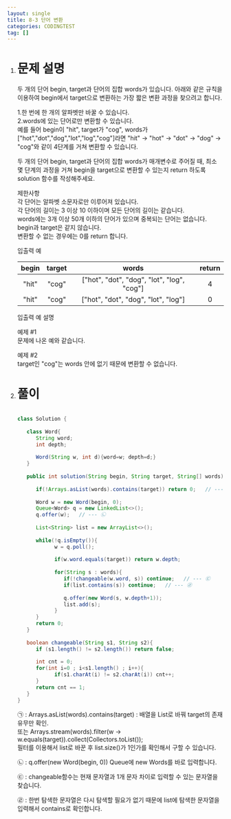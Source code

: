 ```yaml
---
layout: single
title: 8-3 단어 변환
categories: CODINGTEST
tag: []
---
```


1. # 문제 설명
   두 개의 단어 begin, target과 단어의 집합 words가 있습니다. 아래와 같은 규칙을 이용하여 begin에서 target으로 변환하는 가장 짧은 변환 과정을 찾으려고 합니다.

   1.한 번에 한 개의 알파벳만 바꿀 수 있습니다.   
   2.words에 있는 단어로만 변환할 수 있습니다.   
   예를 들어 begin이 "hit", target가 "cog", words가 ["hot","dot","dog","lot","log","cog"]라면 "hit" -> "hot" -> "dot" -> "dog" -> "cog"와 같이 4단계를 거쳐 변환할 수 있습니다.

   두 개의 단어 begin, target과 단어의 집합 words가 매개변수로 주어질 때, 최소 몇 단계의 과정을 거쳐 begin을 target으로 변환할 수 있는지 return 하도록 solution 함수를 작성해주세요.

   제한사항   
   각 단어는 알파벳 소문자로만 이루어져 있습니다.   
   각 단어의 길이는 3 이상 10 이하이며 모든 단어의 길이는 같습니다.   
   words에는 3개 이상 50개 이하의 단어가 있으며 중복되는 단어는 없습니다.   
   begin과 target은 같지 않습니다.   
   변환할 수 없는 경우에는 0를 return 합니다.   

   입출력 예

   |  begin | target |                        words               | return|
   |:------:|:------:|:------------------------------------------:|:-----:|
   | "hit"  |  "cog" | ["hot", "dot", "dog", "lot", "log", "cog"] |   4   |
   | "hit"  |  "cog" |     ["hot", "dot", "dog", "lot", "log"]    |   0   |

   입출력 예 설명   
   
   예제 #1   
   문제에 나온 예와 같습니다.   

   예제 #2   
   target인 "cog"는 words 안에 없기 때문에 변환할 수 없습니다.   

1. # 풀이
   ```java

   class Solution {
      
      class Word{
         String word;
         int depth;
         
         Word(String w, int d){word=w; depth=d;}
      }
      
      public int solution(String begin, String target, String[] words) {
         
         if(!Arrays.asList(words).contains(target)) return 0;   // --- ㉠
         
         Word w = new Word(begin, 0);
         Queue<Word> q = new LinkedList<>();
         q.offer(w);   // --- ㉡
         
         List<String> list = new ArrayList<>();
         
         while(!q.isEmpty()){
               w = q.poll();
               
               if(w.word.equals(target)) return w.depth;
               
               for(String s : words){
                  if(!changeable(w.word, s)) continue;   // --- ㉢
                  if(list.contains(s)) continue;   // --- ㉣
                  
                  q.offer(new Word(s, w.depth+1));
                  list.add(s);
               }
         }
         return 0;
      }
      
      boolean changeable(String s1, String s2){
         if (s1.length() != s2.length()) return false;
         
         int cnt = 0;
         for(int i=0 ; i<s1.length() ; i++){
               if(s1.charAt(i) != s2.charAt(i)) cnt++;
         }  
         return cnt == 1;
      }
   }
   ```   
   ㉠ : Arrays.asList(words).contains(target) : 배열을 List로 바꿔 target의 존재 유무만 확인.   
   또는 Arrays.stream(words).filter(w -> w.equals(target)).collect(Collectors.toList());   
   필터를 이용해서 list로 바꾼 후 list.size()가 1인가를 확인해서 구할 수 있습니다.   
   
   ㉡ : q.offer(new Word(begin, 0)) Queue에 new Words를 바로 입력합니다.   

   ㉢ : changeable함수는 현재 문자열과 1개 문자 차이로 입력할 수 있는 문자열을 찾습니다.   

   ㉣ : 한번 탐색한 문자열은 다시 탐색할 필요가 없기 때문에 list에 탐색한 문자열을 입력해서 contains로 확인합니다.   


